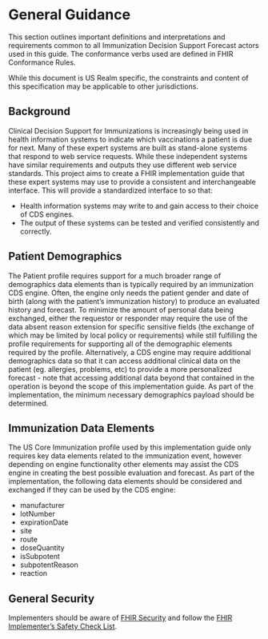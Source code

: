 # General Guidance
This section outlines important definitions and interpretations and requirements common to all Immunization Decision Support Forecast actors used in this guide. The conformance verbs used are defined in FHIR Conformance Rules.

While this document is US Realm specific, the constraints and content of this specification may be applicable to other jurisdictions.

## Background
Clinical Decision Support for Immunizations is increasingly being used in health information systems to indicate which vaccinations a patient is due for next. Many of these expert systems are built as stand-alone systems that respond to web service requests. While these independent systems have similar requirements and outputs they use different web service standards. This project aims to create a FHIR implementation guide that these expert systems may use to provide a consistent and interchangeable interface. This will provide a standardized interface to so that:

* Health information systems may write to and gain access to their choice of CDS engines.
* The output of these systems can be tested and verified consistently and correctly.

## Patient Demographics
The Patient profile requires support for a much broader range of demographics data elements than is typically required by an immunization CDS engine. Often, the engine only needs the patient gender and date of birth (along with the patient’s immunization history) to produce an evaluated history and forecast. To minimize the amount of personal data being exchanged, either the requestor or responder may require the use of the data absent reason extension for specific sensitive fields (the exchange of which may be limited by local policy or requirements) while still fulfilling the profile requirements for supporting all of the demographic elements required by the profile. Alternatively, a CDS engine may require additional demographics data so that it can access additional clinical data on the patient (eg. allergies, problems, etc) to provide a more personalized forecast - note that accessing additional data beyond that contained in the operation is beyond the scope of this implementation guide. As part of the implementation, the minimum necessary demographics payload should be determined.

## Immunization Data Elements
The US Core Immunization profile used by this implementation guide only requires key data elements related to the immunization event, however depending on engine functionality other elements may assist the CDS engine in creating the best possible evaluation and forecast. As part of the implementation, the following data elements should be considered and exchanged if they can be used by the CDS engine:

* manufacturer
* lotNumber
* expirationDate
* site
* route
* doseQuantity
* isSubpotent
* subpotentReason
* reaction

## General Security
Implementers should be aware of [FHIR Security](https://www.hl7.org/FHIR/security.html) and follow the [FHIR Implementer’s Safety Check List](https://www.hl7.org/FHIR/safety.html).